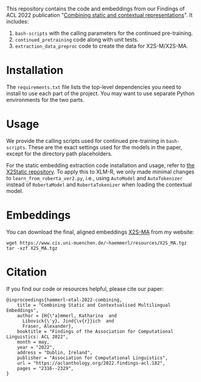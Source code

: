 This repository contains the code and embeddings from our Findings of ACL 2022 publication "[Combining static and contextual representations](https://aclanthology.org/2022.findings-acl.182/)".
It includes:

1. `bash-scripts` with the calling parameters for the continued pre-training.
2. `continued_pretraining` code along with unit tests.
3. `extraction_data_preproc` code to create the data for X2S-M/X2S-MA.

# Installation

The `requirements.txt` file lists the top-level dependencies you need to install to use each part of the project.
You may want to use separate Python environments for the two parts.

# Usage

We provide the calling scripts used for continued pre-training in `bash-scripts`.
These are the exact settings used for the models in the paper, except for the directory path placeholders.

For the static embedding extraction code installation and usage, refer to [the X2Static repository](https://github.com/epfml/X2Static). To apply this to XLM-R, we only made minimal changes to `learn_from_roberta_ver2.py`, i.e., using `AutoModel` and `AutoTokenizer` instead of `RobertaModel` and `RobertaTokenizer` when loading the contextual model.

# Embeddings

You can download the final, aligned embeddings [X2S-MA](https://www.cis.uni-muenchen.de/~haemmerl/resources/X2S_MA.tgz) from my website:

```
wget https://www.cis.uni-muenchen.de/~haemmerl/resources/X2S_MA.tgz
tar -xzf X2S_MA.tgz
```

# Citation

If you find our code or resources helpful, please cite our paper:

```
@inproceedings{hammerl-etal-2022-combining,
    title = "Combining Static and Contextualised Multilingual Embeddings",
    author = {H{\"a}mmerl, Katharina  and
      Libovick{\'y}, Jind{\v{r}}ich  and
      Fraser, Alexander},
    booktitle = "Findings of the Association for Computational Linguistics: ACL 2022",
    month = may,
    year = "2022",
    address = "Dublin, Ireland",
    publisher = "Association for Computational Linguistics",
    url = "https://aclanthology.org/2022.findings-acl.182",
    pages = "2316--2329",
}
```
